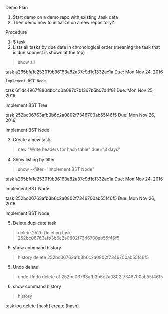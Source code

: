 
Demo Plan

1. Start demo on a demo repo with existing .task data
2. Then demo how to initialize on a new repository?


Procedure

1. $ task
2. Lists all tasks by due date in chronological order (meaning the task that is due soonest is shown at the top)

> show all    

task a265bfa1c253019b96163a82a37c9d1c1332ac1a
Due: Mon Nov 24, 2016
	
	Implement BST Node

task 6f1dc4967f880dbc4d0b087c7b1367b5b07d4f81
Due: Mon Nov 25, 2016

  Implement BST Tree

task 252bc06763afb3b6c2a0802f7346700ab55f46f5
Due: Mon Nov 26, 2016

  Implement BST Node

3. Create a new task
> new "Write headers for hash table" due="3 days"

4. Show listing by filter

> show --filter="Implement BST Node"

task a265bfa1c253019b96163a82a37c9d1c1332ac1a
Due: Mon Nov 24, 2016
  
  Implement BST Node

task 252bc06763afb3b6c2a0802f7346700ab55f46f5
Due: Mon Nov 26, 2016

  Implement BST Node

5. Delete duplicate task
> delete 252b
Deleting task 252bc06763afb3b6c2a0802f7346700ab55f46f5

6. show command history
> history
delete 252bc06763afb3b6c2a0802f7346700ab55f46f5

5. Undo delete
> undo
Undo delete of 252bc06763afb3b6c2a0802f7346700ab55f46f5

6. show command history
> history




task log
delete [hash]
create [hash]
